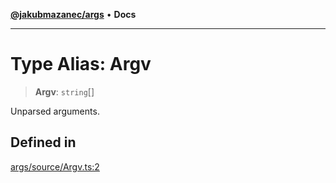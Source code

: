 [**@jakubmazanec/args**](../README.md) • **Docs**

---

# Type Alias: Argv

> **Argv**: `string`[]

Unparsed arguments.

## Defined in

[args/source/Argv.ts:2](https://github.com/jakubmazanec/tools/blob/28bd44b020b25cf8f9b96b5a385bb7c918cf32ab/packages/args/source/Argv.ts#L2)
